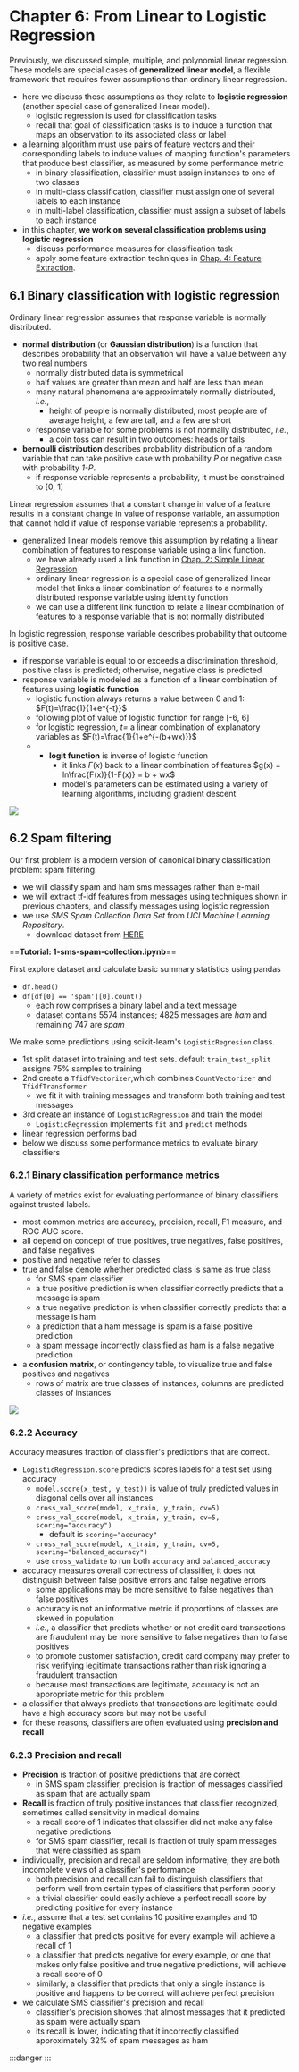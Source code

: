 # Chapter 6: From Linear to Logistic Regression


Previously, we discussed simple, multiple, and polynomial linear regression. These models are special cases of **generalized linear model**, a flexible framework that requires fewer assumptions than ordinary linear regression.
- here we discuss these assumptions as they relate to **logistic regression** (another special case of generalized linear model).
	- logistic regression is used for classification tasks
	- recall that goal of classification tasks is to induce a function that maps an observation to its associated class or label
- a learning algorithm must use pairs of feature vectors and their corresponding labels to induce values of mapping function's parameters that produce best classifier, as measured by some performance metric
	- in binary classification, classifier must assign instances to one of two classes
	- in multi-class classification, classifier must assign one of several labels to each instance
	- in multi-label classification, classifier must assign a subset of labels to each instance
- in this chapter, **we work on several classification problems using logistic regression**
	- discuss performance measures for classification task
	- apply some feature extraction techniques in [Chap. 4: Feature Extraction](../chap-04-feature-extraction/).


## 6.1 Binary classification with logistic regression

Ordinary linear regression assumes that response variable is normally distributed.
- **normal distribution** (or **Gaussian distribution**) is a function that describes probability that an observation will have a value between any two real numbers
	- normally distributed data is symmetrical
	- half values are greater than mean and half are less than mean
	- many natural phenomena are approximately normally distributed, *i.e.*,
		- height of people is normally distributed, most people are of average height, a few are tall, and a few are short
	- response variable for some problems is not normally distributed, *i.e.*,
		- a coin toss can result in two outcomes: heads or tails
- **bernoulli distribution** describes probability distribution of a random variable that can take positive case with probability *P* or negative case with probability *1-P*.
	- if response variable represents a probability, it must be constrained to [0, 1]

Linear regression assumes that a constant change in value of a feature results in a constant change in value of response variable, an assumption that cannot hold if value of response variable represents a probability.
- generalized linear models remove this assumption by relating a linear combination of features to response variable using a link function.
	- we have already used a link function in [Chap. 2: Simple Linear Regression](../chap-02-simple-linear-regression/chap-02-simple-linear-regression.md)
	- ordinary linear regression is a special case of generalized linear model that links a linear combination of features to a normally distributed response variable using identity function
	- we can use a different link function to relate a linear combination of features to a response variable that is not normally distributed

In logistic regression, response variable describes probability that outcome is positive case. 
- if response variable is equal to or exceeds a discrimination threshold, positive class is predicted; otherwise, negative class is predicted
- response variable is modeled as a function of a linear combination of features using **logistic function**
	- logistic function always returns a value between 0 and 1: $F(t)=\frac{1}{1+e^{-t}}$
	- following plot of value of logistic function for range [-6, 6]
	- for logistic regression, *t=* a linear combination of explanatory variables as $F(t)=\frac{1}{1+e^{-(b+wx)}}$
	- - **logit function** is inverse of logistic function
		- it links $F(x)$ back to a linear combination of features $g(x) = ln\frac{F(x)}{1-F(x)} = b + wx$
		- model's parameters can be estimated using a variety of learning algorithms, including gradient descent

![](./0-plot-logistic-func.png)


## 6.2 Spam filtering

Our first problem is a modern version of canonical binary classification problem: spam filtering.
- we will classify spam and ham sms messages rather than e-mail
- we will extract tf-idf features from messages using techniques shown in previous chapters, and classify messages using logistic regression
- we use *SMS Spam Collection Data Set* from *UCI Machine Learning Repository*.
	- download dataset from [HERE](http://archive.ics.uci.edu/dataset/228/sms+spam+collection)

==**Tutorial: 1-sms-spam-collection.ipynb**==

First explore dataset and calculate basic summary statistics using pandas
- `df.head()`
- `df[df[0] == 'spam'][0].count()`
	- each row comprises a binary label and a text message
	- dataset contains 5574 instances; 4825 messages are *ham* and remaining 747 are *spam*

We make some predictions using scikit-learn's `LogisticRegresion` class.
- 1st split dataset into training and test sets. default `train_test_split` assigns 75% samples to training
- 2nd create a `TfidfVectorizer`,which combines `CountVectorizer` and `TfidfTransformer`
	- we fit it with training messages and transform both training and test messages
- 3rd create an instance of `LogisticRegression` and train the model
	- `LogisticRegression` implements `fit` and `predict` methods
- linear regression performs bad
- below we discuss some performance metrics to evaluate binary classifiers


### 6.2.1 Binary classification performance metrics

A variety of metrics exist for evaluating performance of binary classifiers against trusted labels.
- most common metrics are accuracy, precision, recall, F1 measure, and ROC AUC score.
- all depend on concept of true positives, true negatives, false positives, and false negatives
- positive and negative refer to classes
- true and false denote whether predicted class is same as true class
	- for SMS spam classifier
	- a true positive prediction is when classifier correctly predicts that a message is spam
	- a true negative prediction is when classifier correctly predicts that a message is ham
	- a prediction that a ham message is spam is a false positive prediction
	- a spam message incorrectly classified as ham is a false negative prediction
- a **confusion matrix**, or contingency table, to visualize true and false positives and negatives
	- rows of matrix are true classes of instances, columns are predicted classes of instances

![](./1-sms-spam-collection-confusion-matrix.png)


### 6.2.2 Accuracy

Accuracy measures fraction of classifier's predictions that are correct.
- `LogisticRegression.score` predicts scores labels for a test set using accuracy
	- `model.score(x_test, y_test))` is value of truly predicted values in diagonal cells over all instances
	- `cross_val_score(model, x_train, y_train, cv=5)`
	- `cross_val_score(model, x_train, y_train, cv=5, scoring="accuracy")`
		- default is `scoring="accuracy"`
	- `cross_val_score(model, x_train, y_train, cv=5, scoring="balanced_accuracy")`
	- use `cross_validate` to run both `accuracy` and `balanced_accuracy`
- accuracy measures overall correctness of classifier, it does not distinguish between false positive errors and false negative errors
	- some applications may be more sensitive to false negatives than false positives
	-  accuracy is not an informative metric if proportions of classes are skewed in population
	- *i.e.*, a classifier that predicts whether or not credit card transactions are fraudulent may be more sensitive to false negatives than to false positives
	- to promote customer satisfaction, credit card company may prefer to risk verifying legitimate transactions rather than risk ignoring a fraudulent transaction
	- because most transactions are legitimate, accuracy is not an appropriate metric for this problem
- a classifier that always predicts that transactions are legitimate could have a high accuracy score but may not be useful
- for these reasons, classifiers are often evaluated using **precision and recall**


### 6.2.3 Precision and recall

- **Precision** is fraction of positive predictions that are correct
	- in SMS spam classifier, precision is fraction of messages classified as spam that are actually spam
- **Recall** is fraction of truly positive instances that classifier recognized, sometimes called sensitivity in medical domains
	- a recall score of 1 indicates that classifier did not make any false negative predictions
	- for SMS spam classifier, recall is fraction of truly spam messages that were classified as spam
- individually, precision and recall are seldom informative; they are both incomplete views of a classifier's performance
	- both precision and recall can fail to distinguish classifiers that perform well from certain types of classifiers that perform poorly
	- a trivial classifier could easily achieve a perfect recall score by predicting positive for every instance
- *i.e.*, assume that a test set contains 10 positive examples and 10 negative examples
	- a classifier that predicts positive for every example will achieve a recall of 1
	- a classifier that predicts negative for every example, or one that makes only false positive and true negative predictions, will achieve a recall score of 0
	- similarly, a classifier that predicts that only a single instance is positive and happens to be correct will achieve perfect precision
- we calculate SMS classifier's precision and recall
	- classifier's precision showes that almost messages that it predicted as spam were actually spam
	- its recall is lower, indicating that it incorrectly classified approximately 32% of spam messages as ham






:::danger
:::
